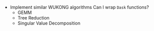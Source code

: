 - Implement similar WUKONG algorithms
    Can I wrap `Dask` functions?
    - GEMM
    - Tree Reduction
    - Singular Value Decomposition
